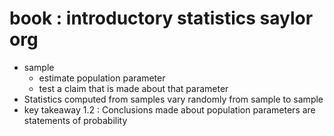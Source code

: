 # book : introductory statistics saylor org
- sample
    - estimate population parameter
    - test a claim that is made about that parameter
- Statistics computed from samples vary randomly from sample to sample
- key takeaway 1.2 : Conclusions made about population parameters are statements of probability
